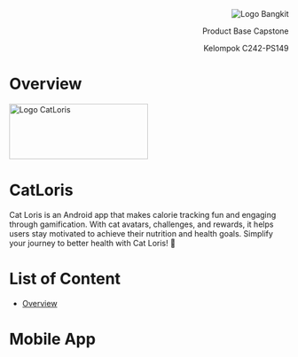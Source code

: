 <div align="right">
<div>
  
<img src="https://camo.githubusercontent.com/cc8ac09041e35de4ee1aaf77064a490fc9e55e80b4790a5f99692cb1c24b9d81/68747470733a2f2f6c68332e676f6f676c6575736572636f6e74656e742e636f6d2f4a325149304c33764a77763633536d33697349393063747875787a6e7a36376441744a514e32767537776e557577743957632d574937567549687776723079567244506663376b424e3575735a7a37356e44575f6b3936704366635a42786e664e7a76565330673d77363030" alt="Logo Bangkit"/>
</div>

<p>Product Base Capstone</p>

<p>Kelompok C242-PS149</p>
</div>

# Overview
<img src="https://camo.githubusercontent.com/ecd01bfc23af085401e55d9eb2c3601eaf76fa641fbd09c52c64e0d5ffe67dc1/68747470733a2f2f692e6962622e636f2e636f6d2f37345a767239432f6361746c6f7269732d6c6f676f2e706e67" alt="Logo CatLoris" width="250" height="100" />

# CatLoris
Cat Loris is an Android app that makes calorie tracking fun and engaging through gamification. With cat avatars, challenges, and rewards, it helps users stay motivated to achieve their nutrition and health goals. Simplify your journey to better health with Cat Loris! 🐾

# List of Content
- [Overview](#overview)


# Mobile App
